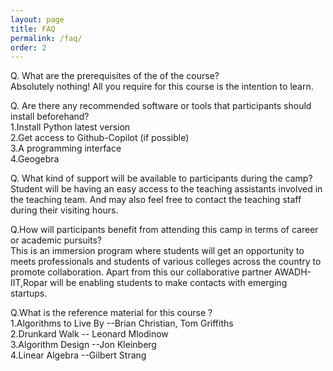 ```yaml
---
layout: page
title: FAQ
permalink: /faq/
order: 2
---
```



Q. What are the prerequisites of the of the course?  
Absolutely nothing! All you require for this course is the intention to learn.

Q. Are there any recommended software or tools that participants should install beforehand?  
1.Install Python latest version  
2.Get access to Github-Copilot (if possible)  
3.A programming interface  
4.Geogebra  


Q. What kind of support will be available to participants during the camp?  
Student will be having an easy access to the teaching assistants involved in the teaching team. And may also feel free to contact the teaching staff during their visiting hours.

Q.How will participants benefit from attending this camp in terms of career or academic pursuits?  
This is an immersion program where students will get an opportunity to meets professionals and students of various colleges across the country to promote collaboration. Apart from this our collaborative partner AWADH-IIT,Ropar will be enabling students to make contacts with emerging startups.

Q.What is the reference material for this course ?  
1.Algorithms to Live By --Brian Christian, Tom Griffiths  
2.Drunkard Walk -- Leonard Mlodinow  
3.Algorithm Design --Jon Kleinberg  
4.Linear Algebra --Gilbert Strang  




